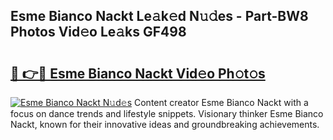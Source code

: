 ## Esme Bianco Nackt Le𝚊k𝚎d N𝚞𝚍es - Part-BW8 Photos Vid𝚎o Le𝚊ks GF498

# <h2><a href="http://fb291l.evod.top/?m=Esme+Bianco+Nackt">🔗 👉🔴 Esme Bianco Nackt Vid𝚎o Ph𝚘t𝚘s</a></h2>

[![Esme Bianco Nackt N𝚞d𝚎s](https://i.imgur.com/8V9OHl7.gif)](http://fb291l.evod.top/?m=Esme+Bianco+Nackt)
Content creator Esme Bianco Nackt with a focus on dance trends and lifestyle snippets. Visionary thinker Esme Bianco Nackt, known for their innovative ideas and groundbreaking achievements. 
